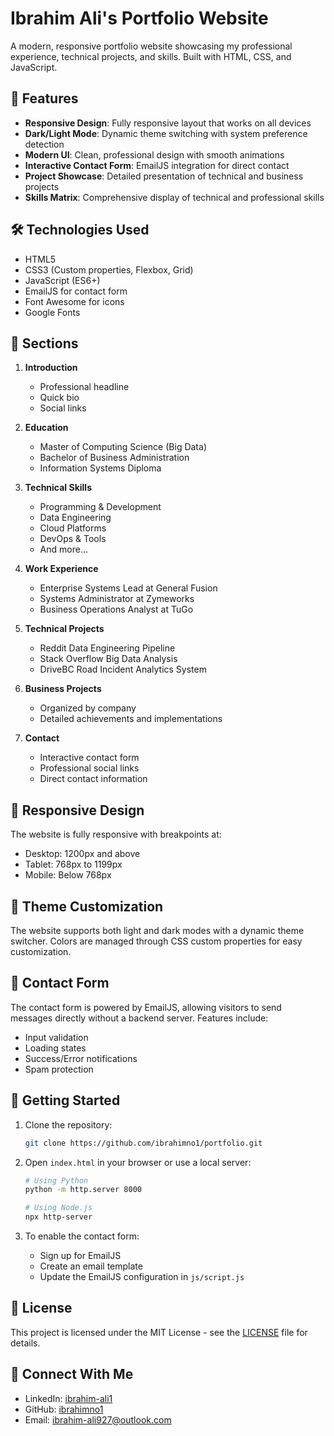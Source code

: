 # Ibrahim Ali's Portfolio Website

A modern, responsive portfolio website showcasing my professional experience, technical projects, and skills. Built with HTML, CSS, and JavaScript.

## 🌟 Features

- **Responsive Design**: Fully responsive layout that works on all devices
- **Dark/Light Mode**: Dynamic theme switching with system preference detection
- **Modern UI**: Clean, professional design with smooth animations
- **Interactive Contact Form**: EmailJS integration for direct contact
- **Project Showcase**: Detailed presentation of technical and business projects
- **Skills Matrix**: Comprehensive display of technical and professional skills

## 🛠️ Technologies Used

- HTML5
- CSS3 (Custom properties, Flexbox, Grid)
- JavaScript (ES6+)
- EmailJS for contact form
- Font Awesome for icons
- Google Fonts

## 🚀 Sections

1. **Introduction**
   - Professional headline
   - Quick bio
   - Social links

2. **Education**
   - Master of Computing Science (Big Data)
   - Bachelor of Business Administration
   - Information Systems Diploma

3. **Technical Skills**
   - Programming & Development
   - Data Engineering
   - Cloud Platforms
   - DevOps & Tools
   - And more...

4. **Work Experience**
   - Enterprise Systems Lead at General Fusion
   - Systems Administrator at Zymeworks
   - Business Operations Analyst at TuGo

5. **Technical Projects**
   - Reddit Data Engineering Pipeline
   - Stack Overflow Big Data Analysis
   - DriveBC Road Incident Analytics System

6. **Business Projects**
   - Organized by company
   - Detailed achievements and implementations

7. **Contact**
   - Interactive contact form
   - Professional social links
   - Direct contact information

## 📱 Responsive Design

The website is fully responsive with breakpoints at:
- Desktop: 1200px and above
- Tablet: 768px to 1199px
- Mobile: Below 768px

## 🎨 Theme Customization

The website supports both light and dark modes with a dynamic theme switcher. Colors are managed through CSS custom properties for easy customization.

## 📧 Contact Form

The contact form is powered by EmailJS, allowing visitors to send messages directly without a backend server. Features include:
- Input validation
- Loading states
- Success/Error notifications
- Spam protection

## 🚀 Getting Started

1. Clone the repository:
   ```bash
   git clone https://github.com/ibrahimno1/portfolio.git
   ```

2. Open `index.html` in your browser or use a local server:
   ```bash
   # Using Python
   python -m http.server 8000
   
   # Using Node.js
   npx http-server
   ```

3. To enable the contact form:
   - Sign up for EmailJS
   - Create an email template
   - Update the EmailJS configuration in `js/script.js`

## 📄 License

This project is licensed under the MIT License - see the [LICENSE](LICENSE) file for details.

## 🤝 Connect With Me

- LinkedIn: [ibrahim-ali1](https://linkedin.com/in/ibrahim-ali1)
- GitHub: [ibrahimno1](https://github.com/ibrahimno1)
- Email: ibrahim-ali927@outlook.com 